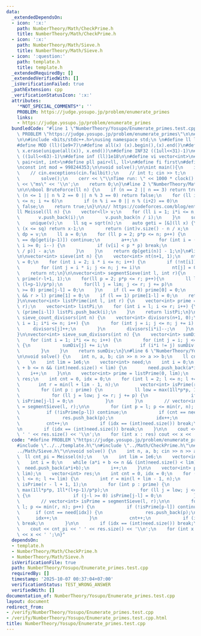 ```yaml
---
data:
  _extendedDependsOn:
  - icon: ':x:'
    path: NumberTheory/Math/CheckPrime.h
    title: NumberTheory/Math/CheckPrime.h
  - icon: ':x:'
    path: NumberTheory/Math/Sieve.h
    title: NumberTheory/Math/Sieve.h
  - icon: ':question:'
    path: template.h
    title: template.h
  _extendedRequiredBy: []
  _extendedVerifiedWith: []
  _isVerificationFailed: true
  _pathExtension: cpp
  _verificationStatusIcon: ':x:'
  attributes:
    '*NOT_SPECIAL_COMMENTS*': ''
    PROBLEM: https://judge.yosupo.jp/problem/enumerate_primes
    links:
    - https://judge.yosupo.jp/problem/enumerate_primes
  bundledCode: "#line 1 \"NumberTheory/Yosupo/Enumerate_primes.test.cpp\"\n#define\
    \ PROBLEM \"https://judge.yosupo.jp/problem/enumerate_primes\"\n\n#line 2 \"template.h\"\
    \n\n#include <bits/stdc++.h>\nusing namespace std;\n \n#define ll long long\n\
    #define MOD (ll)(1e9+7)\n#define all(x) (x).begin(),(x).end()\n#define unique(x)\
    \ x.erase(unique(all(x)), x.end())\n#define INF32 ((1ull<<31)-1)\n#define INF64\
    \ ((1ull<<63)-1)\n#define inf (ll)1e18\n\n#define vi vector<int>\n#define pii\
    \ pair<int, int>\n#define pll pair<ll, ll>\n#define fi first\n#define se second\n\
    \nconst int mod = 998244353;\n\nvoid solve();\n\nint main(){\n    ios_base::sync_with_stdio(false);cin.tie(NULL);\n\
    \    // cin.exceptions(cin.failbit);\n    // int t; cin >> t;\n    // while(t--)\n\
    \        solve();\n    cerr << \"\\nTime run: \" << 1000 * clock() / CLOCKS_PER_SEC\
    \ << \"ms\" << '\\n';\n    return 0;\n}\n#line 2 \"NumberTheory/Math/CheckPrime.h\"\
    \n\n\nbool BruteForce(ll n) {\n    if (n == 2 || n == 3) return true;\n    if\
    \ (n <= 1 || n % 2 == 0 || n % 3 == 0) return false;\n    for (ll i = 5; i * i\
    \ <= n; i += 6)\n        if (n % i == 0 || n % (i+2) == 0)\n            return\
    \ false;\n    return true;\n}\n\n// https://codeforces.com/blog/entry/91632\n\
    ll Meissel(ll n) {\n    vector<ll> v;\n    for (ll i = 1; i*i <= n; i++) {\n \
    \       v.push_back(i);\n        v.push_back(n / i);\n    }\n    sort(all(v));\n\
    \    unique(v);\n    ll sq = sqrt(n);\n    auto geti = [&](ll x) {\n        if\
    \ (x <= sq) return x-1;\n        return (int)v.size() - n / x;\n    };\n    vector<ll>\
    \ dp = v;\n    ll a = 0;\n    for (ll p = 2; p*p <= n; p++) {\n        if (dp[geti(p)]\
    \ == dp[geti(p-1)]) continue;\n        a++;\n        for (int i = (int)v.size()-1;\
    \ i >= 0; i--) {\n            if (v[i] < p * p) break;\n            dp[i] -= dp[geti(v[i]\
    \ / p)] - a;\n        }\n    }\n    return dp[geti(n)] - 1;\n}\n#line 2 \"NumberTheory/Math/Sieve.h\"\
    \n\nvector<int> sieve(int n) {\n    vector<int> nt(n+1, 1);\n    nt[0] = nt[1]\
    \ = 0;\n    for (int i = 2; i * i <= n; i++) {\n        if (!nt[i]) continue;\n\
    \        for (int j = i * i; j <= n; j += i)\n            nt[j] = 0;\n    }\n\
    \    return nt;\n}\n\nvector<int> segmentSieve(int l, int r){\n    vector<int>\
    \ prime(r-l+1, 1);\n    for(ll p = 2; p*p <= r; p++){\n        ll lim = max(p*p,\
    \ (l+p-1)/p*p);\n        for(ll j = lim; j <= r; j += p)\n            if (j-l\
    \ >= 0) prime[j-l] = 0;\n    }\n    if (l == 0) prime[0] = 0;\n    if (l == 0\
    \ && r > l) prime[1] = 0;\n    if (l == 1) prime[1-l] = 0;\n    return prime;\n\
    }\n\nvector<int> listPrime(int l, int r) {\n    vector<int> prime = segmentSieve(l,\
    \ r);\n    vector<int> listPi;\n    for (int i = l; i <= r; i++) {\n        if\
    \ (prime[i-l]) listPi.push_back(i);\n    }\n    return listPi;\n}\n\nvector<int>\
    \ sieve_count_divisors(int n) {\n    vector<int> divisors(n+1, 0);\n    for (int\
    \ i = 1; i*i <= n; i++) {\n        for (int j = i; j <= n; j += i) {\n       \
    \     divisors[j]++;\n        }\n        divisors[i*i]--;\n    }\n    return divisors;\n\
    }\n\nvector<int> sieve_sum_divisors(int n) {\n    vector<int> sumDiv(n+1, 0);\n\
    \    for (int i = 1; i*i <= n; i++) {\n        for (int j = i; j <= n; j += i)\
    \ {\n            sumDiv[j] += i;\n            if (i*i != j) sumDiv[j] += j/i;\n\
    \        }\n    }\n    return sumDiv;\n}\n#line 6 \"NumberTheory/Yosupo/Enumerate_primes.test.cpp\"\
    \n\nvoid solve() {\n    int n, a, b; cin >> n >> a >> b;\n    ll cnt_pi = Meissel(n);\n\
    \    \n    int lim = 1e6;\n    vector<int> need;\n    int i = 0;\n    while (a*i\
    \ + b <= n && (int)need.size() < lim) {\n        need.push_back(a*i+b);\n    \
    \    i++;\n    }\n\n    vector<int> prime = listPrime(0, lim);\n    vector<int>\
    \ res;\n    int cnt = 0, idx = 0;\n    for (int l = 2; l <= n; l += lim) {\n \
    \       int r = min(l + lim - 1, n);\n        vector<int> isPrime(r - l + 1, 1);\n\
    \        for (int p : prime) {\n            ll low = max(1ll*p*p, 1ll*(l+p-1)/p*p);\n\
    \            for (ll j = low; j <= r; j += p) {\n                if (j-l >= 0)\
    \ isPrime[j-l] = 0;\n            }\n        }\n        // vector<int> isPrime\
    \ = segmentSieve(l, r);\n\n        for (int p = l; p <= min(r, n); p++) {\n  \
    \          if (!isPrime[p-l]) continue;\n            if (cnt == need[idx]) {\n\
    \                res.push_back(p);\n                idx++;\n            }\n  \
    \          cnt++;\n            if (idx == (int)need.size()) break;\n        }\n\
    \n        if (idx == (int)need.size()) break;\n    }\n\n    cout << cnt_pi <<\
    \ ' ' << res.size() << '\\n';\n    for (int x : res) cout << x << ' ';\n}\n"
  code: "#define PROBLEM \"https://judge.yosupo.jp/problem/enumerate_primes\"\n\n\
    #include \"../../template.h\"\n#include \"../Math/CheckPrime.h\"\n#include \"\
    ../Math/Sieve.h\"\n\nvoid solve() {\n    int n, a, b; cin >> n >> a >> b;\n  \
    \  ll cnt_pi = Meissel(n);\n    \n    int lim = 1e6;\n    vector<int> need;\n\
    \    int i = 0;\n    while (a*i + b <= n && (int)need.size() < lim) {\n      \
    \  need.push_back(a*i+b);\n        i++;\n    }\n\n    vector<int> prime = listPrime(0,\
    \ lim);\n    vector<int> res;\n    int cnt = 0, idx = 0;\n    for (int l = 2;\
    \ l <= n; l += lim) {\n        int r = min(l + lim - 1, n);\n        vector<int>\
    \ isPrime(r - l + 1, 1);\n        for (int p : prime) {\n            ll low =\
    \ max(1ll*p*p, 1ll*(l+p-1)/p*p);\n            for (ll j = low; j <= r; j += p)\
    \ {\n                if (j-l >= 0) isPrime[j-l] = 0;\n            }\n        }\n\
    \        // vector<int> isPrime = segmentSieve(l, r);\n\n        for (int p =\
    \ l; p <= min(r, n); p++) {\n            if (!isPrime[p-l]) continue;\n      \
    \      if (cnt == need[idx]) {\n                res.push_back(p);\n          \
    \      idx++;\n            }\n            cnt++;\n            if (idx == (int)need.size())\
    \ break;\n        }\n\n        if (idx == (int)need.size()) break;\n    }\n\n\
    \    cout << cnt_pi << ' ' << res.size() << '\\n';\n    for (int x : res) cout\
    \ << x << ' ';\n}"
  dependsOn:
  - template.h
  - NumberTheory/Math/CheckPrime.h
  - NumberTheory/Math/Sieve.h
  isVerificationFile: true
  path: NumberTheory/Yosupo/Enumerate_primes.test.cpp
  requiredBy: []
  timestamp: '2025-10-07 00:37:04+07:00'
  verificationStatus: TEST_WRONG_ANSWER
  verifiedWith: []
documentation_of: NumberTheory/Yosupo/Enumerate_primes.test.cpp
layout: document
redirect_from:
- /verify/NumberTheory/Yosupo/Enumerate_primes.test.cpp
- /verify/NumberTheory/Yosupo/Enumerate_primes.test.cpp.html
title: NumberTheory/Yosupo/Enumerate_primes.test.cpp
---
```

